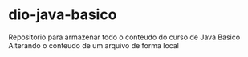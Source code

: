 # dio-java-basico

Repositorio para armazenar todo o conteudo do curso de Java Basico
Alterando o conteudo de um arquivo de forma local

